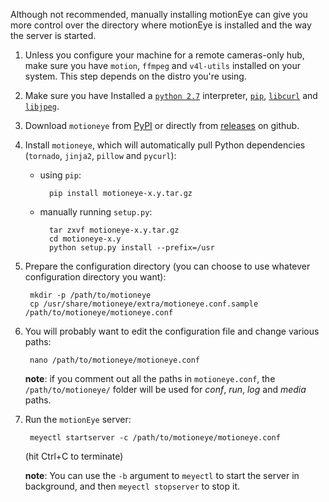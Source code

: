 Although not recommended, manually installing motionEye can give you more control over the directory where motionEye is installed and the way the server is started.

1. Unless you configure your machine for a remote cameras-only hub, make sure you have `motion`, `ffmpeg` and `v4l-utils` installed on your system. This step depends on the distro you're using.

2. Make sure you have Installed a [`python 2.7`](https://www.python.org/) interpreter, [`pip`](https://pip.pypa.io/en/stable/installing.html), [`libcurl`](http://curl.haxx.se/libcurl/) and [`libjpeg`](http://libjpeg.sourceforge.net/).

3. Download `motioneye` from [PyPI](https://pypi.python.org/pypi/motioneye#downloads) or directly from [releases](https://github.com/ccrisan/motioneye/releases) on github.

4. Install `motioneye`, which will automatically pull Python dependencies (`tornado`, `jinja2`, `pillow` and `pycurl`):

    * using `pip`:

            pip install motioneye-x.y.tar.gz

    * manually running `setup.py`:

            tar zxvf motioneye-x.y.tar.gz
            cd motioneye-x.y
            python setup.py install --prefix=/usr

5. Prepare the configuration directory (you can choose to use whatever configuration directory you want):

        mkdir -p /path/to/motioneye
        cp /usr/share/motioneye/extra/motioneye.conf.sample /path/to/motioneye/motioneye.conf

6. You will probably want to edit the configuration file and change various paths:

        nano /path/to/motioneye/motioneye.conf

    **note**: if you comment out all the paths in `motioneye.conf`, the `/path/to/motioneye/` folder will be used for *conf*, *run*, *log* and *media* paths.

7. Run the `motionEye` server:

        meyectl startserver -c /path/to/motioneye/motioneye.conf

    (hit Ctrl+C to terminate)

    **note**: You can use the `-b` argument to `meyectl` to start the server in background, and then `meyectl stopserver` to stop it.
